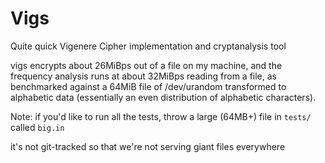 Vigs
====

Quite quick Vigenere Cipher implementation and cryptanalysis tool

vigs encrypts about 26MiBps out of a file on my machine, and the frequency analysis runs at about 32MiBps reading from a file,
as benchmarked against a 64MiB file of /dev/urandom transformed to alphabetic data (essentially an even distribution of alphabetic characters).

Note: if you'd like to run all the tests, throw a large (64MB+) file in `tests/` called `big.in`

it's not git-tracked so that we're not serving giant files everywhere
